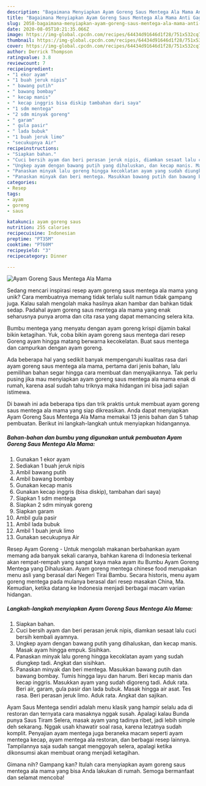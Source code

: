 ```yaml
---
description: "Bagaimana Menyiapkan Ayam Goreng Saus Mentega Ala Mama Anti Gagal"
title: "Bagaimana Menyiapkan Ayam Goreng Saus Mentega Ala Mama Anti Gagal"
slug: 2058-bagaimana-menyiapkan-ayam-goreng-saus-mentega-ala-mama-anti-gagal
date: 2020-08-05T10:21:35.066Z
image: https://img-global.cpcdn.com/recipes/64434d91646d1f28/751x532cq70/ayam-goreng-saus-mentega-ala-mama-foto-resep-utama.jpg
thumbnail: https://img-global.cpcdn.com/recipes/64434d91646d1f28/751x532cq70/ayam-goreng-saus-mentega-ala-mama-foto-resep-utama.jpg
cover: https://img-global.cpcdn.com/recipes/64434d91646d1f28/751x532cq70/ayam-goreng-saus-mentega-ala-mama-foto-resep-utama.jpg
author: Derrick Thompson
ratingvalue: 3.8
reviewcount: 7
recipeingredient:
- "1 ekor ayam"
- "1 buah jeruk nipis"
- " bawang putih"
- " bawang bombay"
- " kecap manis"
- " kecap inggris bisa diskip tambahan dari saya"
- "1 sdm mentega"
- "2 sdm minyak goreng"
- " garam"
- " gula pasir"
- " lada bubuk"
- "1 buah jeruk limo"
- "secukupnya Air"
recipeinstructions:
- "Siapkan bahan."
- "Cuci bersih ayam dan beri perasan jeruk nipis, diamkan sesaat lalu cuci bersih kembali ayamnya."
- "Ungkep ayam dengan bawang putih yang dihaluskan, dan kecap manis. Masak ayam hingga empuk. Sisihkan."
- "Panaskan minyak lalu goreng hingga kecoklatan ayam yang sudah diungkep tadi. Angkat dan sisihkan."
- "Panaskan minyak dan beri mentega. Masukkan bawang putih dan bawang bombay. Tumis hingga layu dan harum. Beri kecap manis dan kecap inggris. Masukkan ayam yang sudah digoreng tadi. Aduk rata. Beri air, garam, gula pasir dan lada bubuk. Masak hingga air asat. Tes rasa. Beri perasan jeruk limo. Aduk rata. Angkat dan sajikan."
categories:
- Resep
tags:
- ayam
- goreng
- saus

katakunci: ayam goreng saus 
nutrition: 255 calories
recipecuisine: Indonesian
preptime: "PT35M"
cooktime: "PT60M"
recipeyield: "3"
recipecategory: Dinner

---
```



![Ayam Goreng Saus Mentega Ala Mama](https://img-global.cpcdn.com/recipes/64434d91646d1f28/751x532cq70/ayam-goreng-saus-mentega-ala-mama-foto-resep-utama.jpg)

Sedang mencari inspirasi resep ayam goreng saus mentega ala mama yang unik? Cara membuatnya memang tidak terlalu sulit namun tidak gampang juga. Kalau salah mengolah maka hasilnya akan hambar dan bahkan tidak sedap. Padahal ayam goreng saus mentega ala mama yang enak seharusnya punya aroma dan cita rasa yang dapat memancing selera kita.

Bumbu mentega yang menyatu dengan ayam goreng krispi dijamin bakal bikin ketagihan. Yuk, coba bikin ayam goreng saus mentega dari resep Goreng ayam hingga matang berwarna kecokelatan. Buat saus mentega dan campurkan dengan ayam goreng.

Ada beberapa hal yang sedikit banyak mempengaruhi kualitas rasa dari ayam goreng saus mentega ala mama, pertama dari jenis bahan, lalu pemilihan bahan segar hingga cara membuat dan menyajikannya. Tak perlu pusing jika mau menyiapkan ayam goreng saus mentega ala mama enak di rumah, karena asal sudah tahu triknya maka hidangan ini bisa jadi sajian istimewa.


Di bawah ini ada beberapa tips dan trik praktis untuk membuat ayam goreng saus mentega ala mama yang siap dikreasikan. Anda dapat menyiapkan Ayam Goreng Saus Mentega Ala Mama memakai 13 jenis bahan dan 5 tahap pembuatan. Berikut ini langkah-langkah untuk menyiapkan hidangannya.

<!--inarticleads1-->

##### Bahan-bahan dan bumbu yang digunakan untuk pembuatan Ayam Goreng Saus Mentega Ala Mama:

1. Gunakan 1 ekor ayam
1. Sediakan 1 buah jeruk nipis
1. Ambil  bawang putih
1. Ambil  bawang bombay
1. Gunakan  kecap manis
1. Gunakan  kecap inggris (bisa diskip), tambahan dari saya)
1. Siapkan 1 sdm mentega
1. Siapkan 2 sdm minyak goreng
1. Siapkan  garam
1. Ambil  gula pasir
1. Ambil  lada bubuk
1. Ambil 1 buah jeruk limo
1. Gunakan secukupnya Air


Resep Ayam Goreng - Untuk mengolah makanan berbahankan ayam memang ada banyak sekali caranya, bahkan karena di Indonesia terkenal akan rempat-rempah yang sangat kaya maka ayam itu Bumbu Ayam Goreng Mentega yang Dihaluskan. Ayam goreng mentega chinese food merupakan menu asli yang berasal dari Negeri Tirai Bambu. Secara historis, menu ayam goreng mentega pada mulanya berasal dari resep masakan China, Ma. Kemudian, ketika datang ke Indonesia menjadi berbagai macam varian hidangan. 

<!--inarticleads2-->

##### Langkah-langkah menyiapkan Ayam Goreng Saus Mentega Ala Mama:

1. Siapkan bahan.
1. Cuci bersih ayam dan beri perasan jeruk nipis, diamkan sesaat lalu cuci bersih kembali ayamnya.
1. Ungkep ayam dengan bawang putih yang dihaluskan, dan kecap manis. Masak ayam hingga empuk. Sisihkan.
1. Panaskan minyak lalu goreng hingga kecoklatan ayam yang sudah diungkep tadi. Angkat dan sisihkan.
1. Panaskan minyak dan beri mentega. Masukkan bawang putih dan bawang bombay. Tumis hingga layu dan harum. Beri kecap manis dan kecap inggris. Masukkan ayam yang sudah digoreng tadi. Aduk rata. Beri air, garam, gula pasir dan lada bubuk. Masak hingga air asat. Tes rasa. Beri perasan jeruk limo. Aduk rata. Angkat dan sajikan.


Ayam Saus Mentega sendiri adalah menu klasik yang hampir selalu ada di restoran dan ternyata cara masaknya nggak susah. Apalagi kalau Bunda punya Saus Tiram Selera, masak ayam yang tadinya ribet, jadi lebih simple deh sekarang. Nggak usah khawatir soal rasa, karena lezatnya sudah komplit. Penyajian ayam mentega juga beraneka macam seperti ayam mentega kecap, ayam mentega ala restoran, dan berbagai resep lainnya. Tampilannya saja sudah sangat menggoyah selera, apalagi ketika dikonsumsi akan membuat orang menjadi ketagihan. 

Gimana nih? Gampang kan? Itulah cara menyiapkan ayam goreng saus mentega ala mama yang bisa Anda lakukan di rumah. Semoga bermanfaat dan selamat mencoba!
